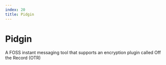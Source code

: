 ```yaml
---
index: 20
title: Pidgin
---
```

# Pidgin

A FOSS instant messaging tool that supports an encryption plugin called Off the Record (OTR)